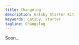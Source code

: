 ```yaml
---
title: Changelog
description: Gatsby Starter Kit
keywords: gatsby, starter
tagline: Changelog
---
```


Soon...
